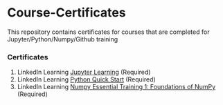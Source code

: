 # Course-Certificates
This repository contains certificates for courses that are completed for Jupyter/Python/Numpy/Github training

### Certificates 
1. LinkedIn Learning [Jupyter Learning](https://github.com/mackenziebelchos/Course-Certificates/blob/main/Introducing-Jupyter.md) (Required)
2. LinkedIn Learning [Python Quick Start](https://github.com/mackenziebelchos/Course-Certificates/blob/main/Python-Quick-Start.md) (Required)
3. LinkedIn Learning [Numpy Essential Training 1: Foundations of NumPy]() (Required)
